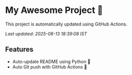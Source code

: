 # My Awesome Project 🚀

This project is automatically updated using GitHub Actions.

_Last updated: 2025-08-13 18:39:08 IST_

## Features
- Auto-update README using Python 🐍
- Auto Git push with GitHub Actions 🤖
